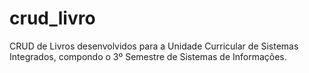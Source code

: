 # crud_livro
CRUD de Livros desenvolvidos para a Unidade Curricular de Sistemas Integrados, compondo o 3º Semestre de Sistemas de Informações.
